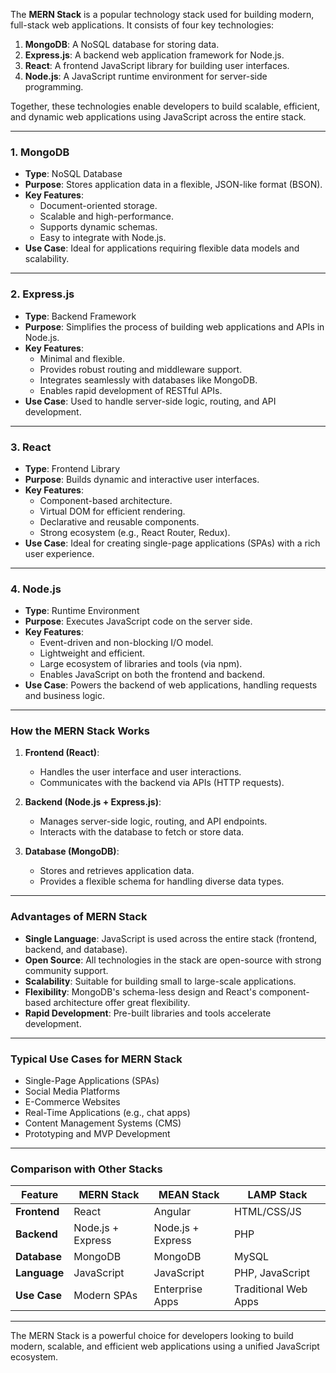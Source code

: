 The **MERN Stack** is a popular technology stack used for building modern, full-stack web applications. It consists of four key technologies:

1. **MongoDB**: A NoSQL database for storing data.
2. **Express.js**: A backend web application framework for Node.js.
3. **React**: A frontend JavaScript library for building user interfaces.
4. **Node.js**: A JavaScript runtime environment for server-side programming.

Together, these technologies enable developers to build scalable, efficient, and dynamic web applications using JavaScript across the entire stack.

---

### **1. MongoDB**
- **Type**: NoSQL Database
- **Purpose**: Stores application data in a flexible, JSON-like format (BSON).
- **Key Features**:
  - Document-oriented storage.
  - Scalable and high-performance.
  - Supports dynamic schemas.
  - Easy to integrate with Node.js.
- **Use Case**: Ideal for applications requiring flexible data models and scalability.

---

### **2. Express.js**
- **Type**: Backend Framework
- **Purpose**: Simplifies the process of building web applications and APIs in Node.js.
- **Key Features**:
  - Minimal and flexible.
  - Provides robust routing and middleware support.
  - Integrates seamlessly with databases like MongoDB.
  - Enables rapid development of RESTful APIs.
- **Use Case**: Used to handle server-side logic, routing, and API development.

---

### **3. React**
- **Type**: Frontend Library
- **Purpose**: Builds dynamic and interactive user interfaces.
- **Key Features**:
  - Component-based architecture.
  - Virtual DOM for efficient rendering.
  - Declarative and reusable components.
  - Strong ecosystem (e.g., React Router, Redux).
- **Use Case**: Ideal for creating single-page applications (SPAs) with a rich user experience.

---

### **4. Node.js**
- **Type**: Runtime Environment
- **Purpose**: Executes JavaScript code on the server side.
- **Key Features**:
  - Event-driven and non-blocking I/O model.
  - Lightweight and efficient.
  - Large ecosystem of libraries and tools (via npm).
  - Enables JavaScript on both the frontend and backend.
- **Use Case**: Powers the backend of web applications, handling requests and business logic.

---

### **How the MERN Stack Works**
1. **Frontend (React)**:
   - Handles the user interface and user interactions.
   - Communicates with the backend via APIs (HTTP requests).

2. **Backend (Node.js + Express.js)**:
   - Manages server-side logic, routing, and API endpoints.
   - Interacts with the database to fetch or store data.

3. **Database (MongoDB)**:
   - Stores and retrieves application data.
   - Provides a flexible schema for handling diverse data types.

---

### **Advantages of MERN Stack**
- **Single Language**: JavaScript is used across the entire stack (frontend, backend, and database).
- **Open Source**: All technologies in the stack are open-source with strong community support.
- **Scalability**: Suitable for building small to large-scale applications.
- **Flexibility**: MongoDB's schema-less design and React's component-based architecture offer great flexibility.
- **Rapid Development**: Pre-built libraries and tools accelerate development.

---

### **Typical Use Cases for MERN Stack**
- Single-Page Applications (SPAs)
- Social Media Platforms
- E-Commerce Websites
- Real-Time Applications (e.g., chat apps)
- Content Management Systems (CMS)
- Prototyping and MVP Development

---

### **Comparison with Other Stacks**
| Feature               | MERN Stack         | MEAN Stack         | LAMP Stack         |
|-----------------------|--------------------|--------------------|--------------------|
| **Frontend**          | React              | Angular            | HTML/CSS/JS        |
| **Backend**           | Node.js + Express  | Node.js + Express  | PHP                |
| **Database**          | MongoDB            | MongoDB            | MySQL              |
| **Language**          | JavaScript         | JavaScript         | PHP, JavaScript    |
| **Use Case**          | Modern SPAs        | Enterprise Apps    | Traditional Web Apps |

---

The MERN Stack is a powerful choice for developers looking to build modern, scalable, and efficient web applications using a unified JavaScript ecosystem.
